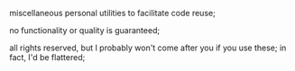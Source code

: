 miscellaneous personal utilities to facilitate code reuse;

no functionality or quality is guaranteed;

all rights reserved, but I probably won't come after you if you use these;
in fact, I'd be flattered;
